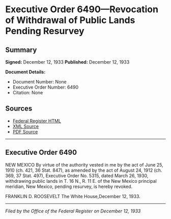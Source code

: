 # Executive Order 6490—Revocation of Withdrawal of Public Lands Pending Resurvey

## Summary

**Signed:** December 12, 1933
**Published:** December 12, 1933

**Document Details:**
- Document Number: None
- Executive Order Number: 6490
- Citation: None

## Sources
- [Federal Register HTML](https://www.presidency.ucsb.edu/documents/executive-order-6490-revocation-withdrawal-public-lands-pending-resurvey)
- [XML Source](None)
- [PDF Source](None)

---

## Executive Order 6490

NEW MEXICO
By virtue of the authority vested in me by the act of June 25, 1910 (ch. 421, 36 Stat. 847), as amended by the act of August 24, 1912 (ch. 369, 37 Stat. 497), Executive Order No. 5315, dated March 26, 1930, withdrawing public lands in T. 16 N., R. 11 E. of the New Mexico principal meridian, New Mexico, pending resurvey, is hereby revoked.

FRANKLIN D. ROOSEVELT
The White House,December 12, 1933.

---

*Filed by the Office of the Federal Register on December 12, 1933*
